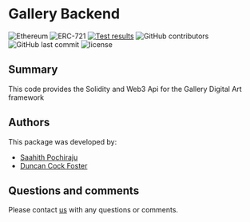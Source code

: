 # Gallery Backend 

![Ethereum](https://img.shields.io/badge/platform-Ethereum-brightgreen.svg?style=flat-square)
![ERC-721](https://img.shields.io/badge/token-ERC721-ff69b4.svg?style=flat-square)
[![Test results](https://circleci.com/gh/galleryblockchain/art_dapp.svg?style=shield)](https://circleci.com/gh/galleryblockchain/art_dapp)
![GitHub contributors](https://img.shields.io/github/contributors/galleryblockchain/art_dapp.svg?style=flat-square)
![GitHub last commit](https://img.shields.io/github/last-commit/galleryblockchain/art_dapp.svg?style=flat-square)
![license](https://img.shields.io/github/license/galleryblockchain/art_dapp.svg?style=flat-square)



## Summary
This code provides the Solidity and Web3 Api for the Gallery Digital Art framework

## Authors
This package was developed by:
* [Saahith Pochiraju](http://www.saahith.com)
* [Duncan Cock Foster](http://www.github.com/dcarlcf)

## Questions and comments
Please contact [us](http://visitgallery.co) with any questions or comments.
